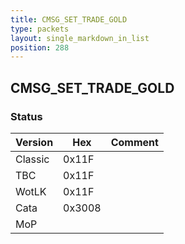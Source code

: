 ```yaml
---
title: CMSG_SET_TRADE_GOLD
type: packets
layout: single_markdown_in_list
position: 288
---
```


## CMSG_SET_TRADE_GOLD

### Status

Version    | Hex        | Comment
---------- | ---------- | ---------- 
Classic    | 0x11F      |
TBC        | 0x11F      |
WotLK      | 0x11F      |
Cata       | 0x3008     |
MoP        |            |